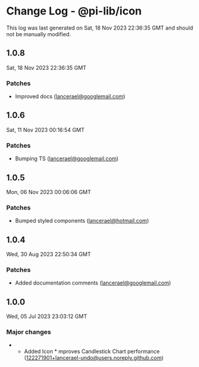 # Change Log - @pi-lib/icon

This log was last generated on Sat, 18 Nov 2023 22:36:35 GMT and should not be manually modified.

<!-- Start content -->

## 1.0.8

Sat, 18 Nov 2023 22:36:35 GMT

### Patches

- Improved docs (lancerael@googlemail.com)

## 1.0.6

Sat, 11 Nov 2023 00:16:54 GMT

### Patches

- Bumping TS (lancerael@googlemail.com)

## 1.0.5

Mon, 06 Nov 2023 00:06:06 GMT

### Patches

- Bumped styled components (lancerael@hotmail.com)

## 1.0.4

Wed, 30 Aug 2023 22:50:34 GMT

### Patches

- Added documentation comments (lancerael@googlemail.com)

## 1.0.0

Wed, 05 Jul 2023 23:03:12 GMT

### Major changes

- - Added Icon \* mproves Candlestick Chart performance (122271901+lancerael-undo@users.noreply.github.com)

